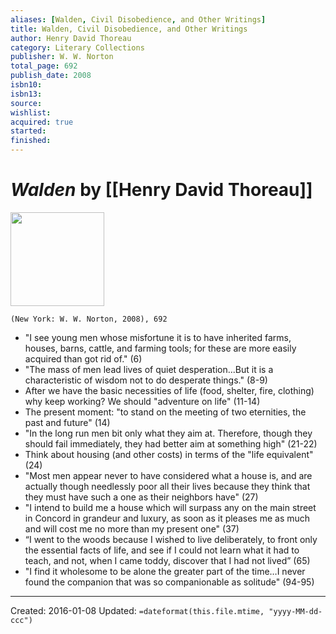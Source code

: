 ```yaml
---
aliases: [Walden, Civil Disobedience, and Other Writings]
title: Walden, Civil Disobedience, and Other Writings
author: Henry David Thoreau
category: Literary Collections
publisher: W. W. Norton
total_page: 692
publish_date: 2008
isbn10: 
isbn13: 
source: 
wishlist: 
acquired: true
started: 
finished: 
---
```

# *Walden* by [[Henry David Thoreau]]

<img src="http://books.google.com/books/content?id=VJhqAAAAMAAJ&printsec=frontcover&img=1&zoom=1&source=gbs_api" width=150>

`(New York: W. W. Norton, 2008), 692`



* "I see young men whose misfortune it is to have inherited farms, houses, barns, cattle, and farming tools; for these are more easily acquired than got rid of." (6)
* "The mass of men lead lives of quiet desperation...But it is a characteristic of wisdom not to do desperate things." (8-9)
* After we have the basic necessities of life (food, shelter, fire, clothing) why keep working? We should "adventure on life" (11-14)
* The present moment: "to stand on the meeting of two eternities, the past and future" (14)
* "In the long run men bit only what they aim at. Therefore, though they should fail immediately, they had better aim at something high" (21-22)
* Think about housing (and other costs) in terms of the "life equivalent" (24)
* "Most men appear never to have considered what a house is, and are actually though needlessly poor all their lives because they think that they must have such a one as their neighbors have" (27)
* "I intend to build me a house which will surpass any on the main street in Concord in grandeur and luxury, as soon as it pleases me as much and will cost me no more than my present one" (37)
* “I went to the woods because I wished to live deliberately, to front only the essential facts of life, and see if I could not learn what it had to teach, and not, when I came toddy, discover that I had not lived” (65)
* "I find it wholesome to be alone the greater part of the time…I never found the companion that was so companionable as solitude" (94-95)

---
Created: 2016-01-08
Updated: `=dateformat(this.file.mtime, "yyyy-MM-dd-ccc")`


